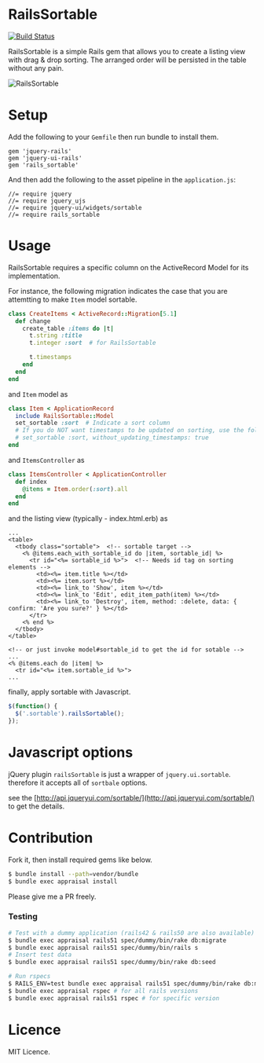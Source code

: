 # RailsSortable
[![Build Status](https://travis-ci.org/itmammoth/rails_sortable.svg?branch=use_travis_ci)](https://travis-ci.org/itmammoth/rails_sortable)

RailsSortable is a simple Rails gem that allows you to create a listing view with drag & drop sorting. The arranged order will be persisted in the table without any pain.

![RailsSortable](https://raw.githubusercontent.com/itmammoth/rails_sortable/master/rails_sortable.gif "RailsSortable")

# Setup

Add the following to your `Gemfile` then run bundle to install them.
```
gem 'jquery-rails'
gem 'jquery-ui-rails'
gem 'rails_sortable'
```

And then add the following to the asset pipeline in the `application.js`:
```
//= require jquery
//= require jquery_ujs
//= require jquery-ui/widgets/sortable
//= require rails_sortable
```

# Usage

RailsSortable requires a specific column on the ActiveRecord Model for its implementation.

For instance, the following migration indicates the case that you are attemtting to make `Item` model sortable.

```ruby
class CreateItems < ActiveRecord::Migration[5.1]
  def change
    create_table :items do |t|
      t.string :title
      t.integer :sort  # for RailsSortable

      t.timestamps
    end
  end
end
```
and `Item` model as
```ruby
class Item < ApplicationRecord
  include RailsSortable::Model
  set_sortable :sort  # Indicate a sort column
  # If you do NOT want timestamps to be updated on sorting, use the following option.
  # set_sortable :sort, without_updating_timestamps: true
end
```
and `ItemsController` as
```ruby
class ItemsController < ApplicationController
  def index
    @items = Item.order(:sort).all
  end
end
```

and the listing view (typically - index.html.erb) as
```erb
...
<table>
  <tbody class="sortable">  <!-- sortable target -->
    <% @items.each_with_sortable_id do |item, sortable_id| %>
      <tr id="<%= sortable_id %>">  <!-- Needs id tag on sorting elements -->
        <td><%= item.title %></td>
        <td><%= item.sort %></td>
        <td><%= link_to 'Show', item %></td>
        <td><%= link_to 'Edit', edit_item_path(item) %></td>
        <td><%= link_to 'Destroy', item, method: :delete, data: { confirm: 'Are you sure?' } %></td>
      </tr>
    <% end %>
  </tbody>
</table>

<!-- or just invoke model#sortable_id to get the id for sotable -->
...
<% @items.each do |item| %>
  <tr id="<%= item.sortable_id %>">
...
```

finally, apply sortable with Javascript.

```javascript
$(function() {
  $('.sortable').railsSortable();
});
```

# Javascript options
jQuery plugin `railsSortable` is just a wrapper of `jquery.ui.sortable`. therefore it accepts all of `sortbale` options.

see the [http://api.jqueryui.com/sortable/](http://api.jqueryui.com/sortable/) to get the details.

# Contribution

Fork it, then install required gems like below.
```bash
$ bundle install --path=vendor/bundle
$ bundle exec appraisal install
```

Please give me a PR freely.

### Testing
```bash
# Test with a dummy application (rails42 & rails50 are also available)
$ bundle exec appraisal rails51 spec/dummy/bin/rake db:migrate
$ bundle exec appraisal rails51 spec/dummy/bin/rails s
# Insert test data
$ bundle exec appraisal rails51 spec/dummy/bin/rake db:seed

# Run rspecs
$ RAILS_ENV=test bundle exec appraisal rails51 spec/dummy/bin/rake db:migrate
$ bundle exec appraisal rspec # for all rails versions
$ bundle exec appraisal rails51 rspec # for specific version
```

# Licence

MIT Licence.
